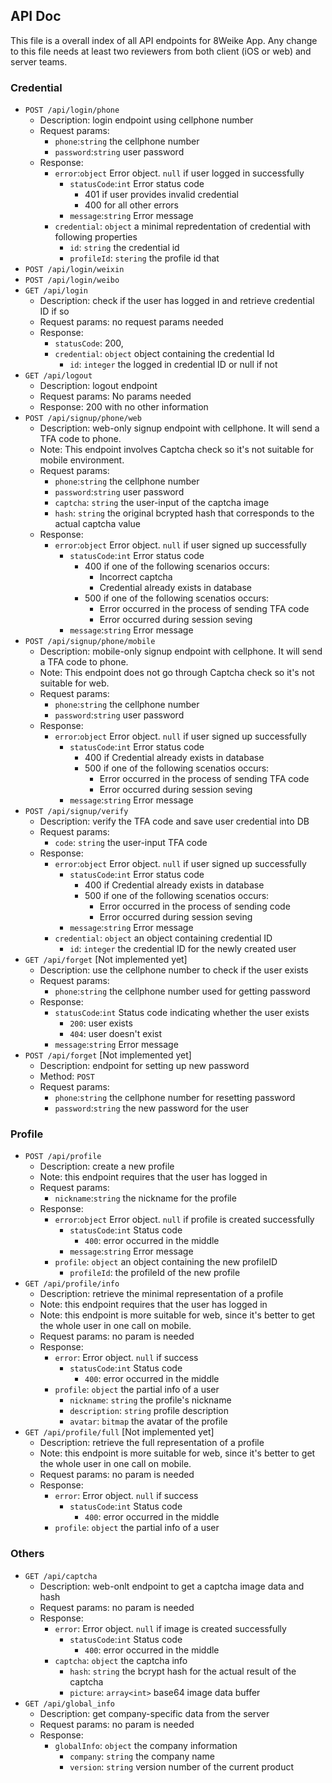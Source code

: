 ## API Doc

This file is a overall index of all API endpoints for
8Weike App. Any change to this file needs at least two
reviewers from both client (iOS or web) and server teams.

### Credential

- `POST /api/login/phone`
    - Description: login endpoint using cellphone number
    - Request params:
        - `phone`:`string` the cellphone number
        - `password`:`string` user password
    - Response:
        - `error`:`object` Error object. `null` if user logged in successfully  
            - `statusCode`:`int` Error status code
                - 401 if user provides invalid credential
                - 400 for all other errors
            - `message`:`string` Error message 
        - `credential`: `object` a minimal repredentation of credential with following properties
            - `id`: `string` the credential id
            - `profileId`: `stering` the profile id that 
- `POST /api/login/weixin`
- `POST /api/login/weibo`
- `GET /api/login`
    - Description: check if the user has logged in and retrieve credential ID if so
    - Request params: no request params needed
    - Response:
        - `statusCode`: 200,
        - `credential`: `object` object containing the credential Id
            - `id`: `integer` the logged in credential ID or null if not
- `GET /api/logout`
    - Description: logout endpoint
    - Request params: No params needed
    - Response: 200 with no other information
- `POST /api/signup/phone/web`
    - Description: web-only signup endpoint with cellphone. It will send a TFA code to phone.
    - Note: This endpoint involves Captcha check so it's not suitable for mobile environment.
    - Request params:
        - `phone`:`string` the cellphone number
        - `password`:`string` user password
        - `captcha`: `string` the user-input of the captcha image
        - `hash`: `string` the original bcrypted hash that corresponds to the actual captcha value
    - Response:
        - `error`:`object` Error object. `null` if user signed up successfully  
            - `statusCode`:`int` Error status code
                - 400 if one of the following scenarios occurs:
                    - Incorrect captcha
                    - Credential already exists in database
                - 500 if one of the following scenatios occurs:
                    - Error occurred in the process of sending TFA code
                    - Error occurred during session seving
            - `message`:`string` Error message
- `POST /api/signup/phone/mobile`
    - Description: mobile-only signup endpoint with cellphone. It will send a TFA code to phone.
    - Note: This endpoint does not go through Captcha check so it's not suitable for web.
    - Request params:
        - `phone`:`string` the cellphone number
        - `password`:`string` user password
    - Response:
        - `error`:`object` Error object. `null` if user signed up successfully  
            - `statusCode`:`int` Error status code
                - 400 if Credential already exists in database                    
                - 500 if one of the following scenatios occurs:
                    - Error occurred in the process of sending TFA code
                    - Error occurred during session seving
            - `message`:`string` Error message
- `POST /api/signup/verify`
    - Description: verify the TFA code and save user credential into DB
    - Request params:
        - `code`: `string` the user-input TFA code
    - Response:
        - `error`:`object` Error object. `null` if user signed up successfully  
            - `statusCode`:`int` Error status code
                - 400 if Credential already exists in database                    
                - 500 if one of the following scenatios occurs:
                    - Error occurred in the process of sending code
                    - Error occurred during session seving
            - `message`:`string` Error message
        - `credential`: `object` an object containing credential ID
            - `id`: `integer` the credential ID for the newly created user
- `GET /api/forget` [Not implemented yet]
    - Description: use the cellphone number to check if the user exists
    - Request params:
        - `phone`:`string` the cellphone number used for getting password
    - Response:
        - `statusCode`:`int` Status code indicating whether the user exists
            - `200`: user exists 
            - `404`: user doesn't exist
        - `message`:`string` Error message
- `POST /api/forget` [Not implemented yet]
    - Description: endpoint for setting up new password
    - Method: `POST`
    - Request params:
        - `phone`:`string` the cellphone number for resetting password
        - `password`:`string` the new password for the user

### Profile

- `POST /api/profile`
    - Description: create a new profile
    - Note: this endpoint requires that the user has logged in
    - Request params:
        - `nickname`:`string` the nickname for the profile
    - Response:
        - `error`:`object` Error object. `null` if profile is created successfully
            - `statusCode`:`int` Status code
                - `400`: error occurred in the middle
            - `message`:`string` Error message
        - `profile`: `object` an object containing the new profileID
            - `profileId`: the profileId of the new profile
- `GET /api/profile/info`
    - Description: retrieve the minimal representation of a profile
    - Note: this endpoint requires that the user has logged in
    - Note: this endpoint is more suitable for web, since it's better to get the whole
      user in one call on mobile.
    - Request params: no param is needed
    - Response:
        - `error`: Error object. `null` if success
            - `statusCode`:`int` Status code
                - `400`: error occurred in the middle
        - `profile`: `object` the partial info of a user
            - `nickname`: `string` the profile's nickname
            - `description`: `string` profile description
            - `avatar`: `bitmap` the avatar of the profile
- `GET /api/profile/full` [Not implemented yet]
    - Description: retrieve the full representation of a profile
    - Note: this endpoint is more suitable for web, since it's better to get the whole
      user in one call on mobile.
    - Request params: no param is needed
    - Response:
        - `error`: Error object. `null` if success
            - `statusCode`:`int` Status code
                - `400`: error occurred in the middle
        - `profile`: `object` the partial info of a user

### Others

- `GET /api/captcha`
    - Description: web-onlt endpoint to get a captcha image data and hash
    - Request params: no param is needed
    - Response:
        - `error`: Error object. `null` if image is created successfully
            - `statusCode`:`int` Status code
                - `400`: error occurred in the middle
        - `captcha`: `object` the captcha info
            - `hash`: `string` the bcrypt hash for the actual result of the captcha
            - `picture`: `array<int>` base64 image data buffer            
- `GET /api/global_info`
    - Description: get company-specific data from the server
    - Request params: no param is needed
    - Response:
        - `globalInfo`: `object` the company information
            - `company`: `string` the company name
            - `version`: `string` version number of the current product
